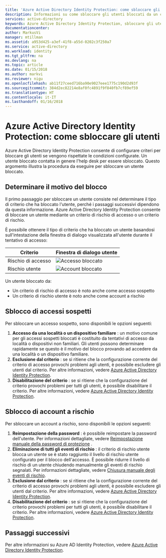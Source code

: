 ```yaml
---
title: 'Azure Active Directory Identity Protection: come sbloccare gli utenti | Microsoft Docs'
description: Informazioni su come sbloccare gli utenti bloccati da un criterio di Azure Active Directory Identity Protection.
services: active-directory
keywords: Azure Active Directory Identity Protection, sbloccare gli utenti
documentationcenter: 
author: MarkusVi
manager: mtillman
ms.assetid: a953d425-a3ef-41f8-a55d-0202c3f250a7
ms.service: active-directory
ms.workload: identity
ms.tgt_pltfrm: na
ms.devlang: na
ms.topic: article
ms.date: 01/15/2018
ms.author: markvi
ms.reviewer: nigu
ms.openlocfilehash: ab11f27ceed716ba90e9027eee1775c190d2d93f
ms.sourcegitcommit: 384d2ec82214e8af0fc4891f9f840fb7cf89ef59
ms.translationtype: HT
ms.contentlocale: it-IT
ms.lasthandoff: 01/16/2018
---
```

# <a name="azure-active-directory-identity-protection---how-to-unblock-users"></a>Azure Active Directory Identity Protection: come sbloccare gli utenti
Azure Active Directory Identity Protection consente di configurare criteri per bloccare gli utenti se vengono rispettate le condizioni configurate. Un utente bloccato contatta in genere l'help desk per essere sbloccato. Questo argomento illustra la procedura da eseguire per sbloccare un utente bloccato.

## <a name="determine-the-reason-for-blocking"></a>Determinare il motivo del blocco
Il primo passaggio per sbloccare un utente consiste nel determinare il tipo di criterio che ha bloccato l'utente, perché i passaggi successivi dipendono da questa informazione.
Azure Active Directory Identity Protection consente di bloccare un utente mediante un criterio di rischio di accesso o un criterio di rischio.

È possibile ottenere il tipo di criterio che ha bloccato un utente basandosi sull'intestazione della finestra di dialogo visualizzata all'utente durante il tentativo di accesso:

| Criterio | Finestra di dialogo utente |
| --- | --- |
| Rischio di accesso |![Accesso bloccato](./media/active-directory-identityprotection-unblock-howto/02.png) |
| Rischio utente |![Account bloccato](./media/active-directory-identityprotection-unblock-howto/104.png) |

Un utente bloccato da:

* Un criterio di rischio di accesso è noto anche come accesso sospetto
* Un criterio di rischio utente è noto anche come account a rischio

## <a name="unblocking-suspicious-sign-ins"></a>Sblocco di accessi sospetti
Per sbloccare un accesso sospetto, sono disponibili le opzioni seguenti:

1. **Accesso da una località o un dispositivo familiare** : un motivo comune per gli accessi sospetti bloccati è costituito da tentativi di accesso da località o dispositivi non familiari. Gli utenti possono determinare rapidamente se questo è il motivo del blocco provando ad accedere da una località o un dispositivo familiare.
2. **Esclusione dal criterio** : se si ritiene che la configurazione corrente del criterio di accesso provochi problemi agli utenti, è possibile escludere gli utenti dal criterio. Per altre informazioni, vedere [Azure Active Directory Identity Protection](active-directory-identityprotection.md).
3. **Disabilitazione del criterio** : se si ritiene che la configurazione del criterio provochi problemi per tutti gli utenti, è possibile disabilitare il criterio. Per altre informazioni, vedere [Azure Active Directory Identity Protection](active-directory-identityprotection.md).

## <a name="unblocking-accounts-at-risk"></a>Sblocco di account a rischio
Per sbloccare un account a rischio, sono disponibili le opzioni seguenti:

1. **Reimpostazione della password** : è possibile reimpostare la password dell'utente. Per informazioni dettagliate, vedere [Reimpostazione manuale della password di protezione](active-directory-identityprotection.md#manual-secure-password-reset) .
2. **Eliminazione di tutti gli eventi di rischio** : il criterio di rischio utente blocca un utente se è stato raggiunto il livello di rischio utente configurato per il blocco dell'accesso. È possibile ridurre il livello di rischio di un utente chiudendo manualmente gli eventi di rischio segnalati. Per informazioni dettagliate, vedere [Chiusura manuale degli eventi di rischio](active-directory-identityprotection.md#closing-risk-events-manually).
3. **Esclusione dal criterio** : se si ritiene che la configurazione corrente del criterio di accesso provochi problemi agli utenti, è possibile escludere gli utenti dal criterio. Per altre informazioni, vedere [Azure Active Directory Identity Protection](active-directory-identityprotection.md).
4. **Disabilitazione del criterio** : se si ritiene che la configurazione del criterio provochi problemi per tutti gli utenti, è possibile disabilitare il criterio. Per altre informazioni, vedere [Azure Active Directory Identity Protection](active-directory-identityprotection.md).

## <a name="next-steps"></a>Passaggi successivi
 Per altre informazioni su Azure AD Identity Protection, vedere [Azure Active Directory Identity Protection](active-directory-identityprotection.md).
